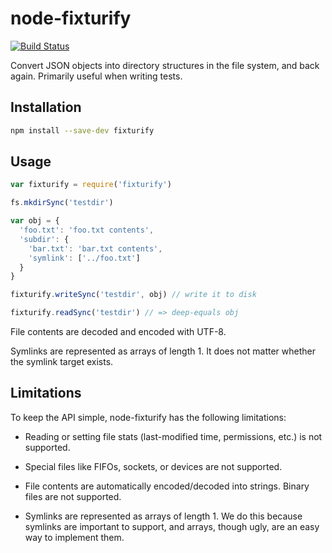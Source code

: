 # node-fixturify

[![Build Status](https://travis-ci.org/joliss/node-fixturify.png?branch=master)](https://travis-ci.org/joliss/node-fixturify)

Convert JSON objects into directory structures in the file system, and back
again. Primarily useful when writing tests.

## Installation

```bash
npm install --save-dev fixturify
```

## Usage

```js
var fixturify = require('fixturify')

fs.mkdirSync('testdir')

var obj = {
  'foo.txt': 'foo.txt contents',
  'subdir': {
    'bar.txt': 'bar.txt contents',
    'symlink': ['../foo.txt']
  }
}

fixturify.writeSync('testdir', obj) // write it to disk

fixturify.readSync('testdir') // => deep-equals obj
```

File contents are decoded and encoded with UTF-8.

Symlinks are represented as arrays of length 1. It does not matter whether the
symlink target exists.

## Limitations

To keep the API simple, node-fixturify has the following limitations:

* Reading or setting file stats (last-modified time, permissions, etc.) is
  not supported.

* Special files like FIFOs, sockets, or devices are not supported.

* File contents are automatically encoded/decoded into strings. Binary files
  are not supported.

* Symlinks are represented as arrays of length 1. We do this because symlinks
  are important to support, and arrays, though ugly, are an easy way to
  implement them.
